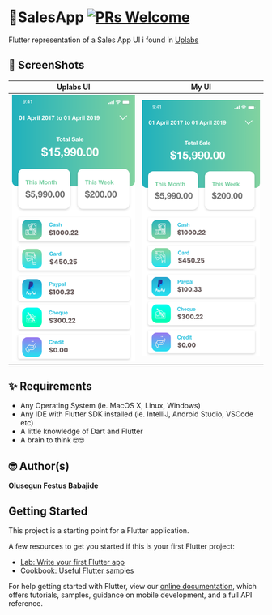 # 🐯SalesApp [![PRs Welcome](https://img.shields.io/badge/PRs-welcome-brightgreen.svg?style=flat-square)](http://makeapullrequest.com)

Flutter representation of a Sales App UI i found in [Uplabs](https://www.uplabs.com/posts/android-realtime-sales-app)

## 📸 ScreenShots

| Uplabs UI | My UI |
|------|-------|
|<img src="screenshots/1.png">|<img src="screenshots/1.png">|



## ✨ Requirements
* Any Operating System (ie. MacOS X, Linux, Windows)
* Any IDE with Flutter SDK installed (ie. IntelliJ, Android Studio, VSCode etc)
* A little knowledge of Dart and Flutter
* A brain to think 🤓🤓

## 🤓 Author(s)
**Olusegun Festus Babajide**


## Getting Started

This project is a starting point for a Flutter application.

A few resources to get you started if this is your first Flutter project:

- [Lab: Write your first Flutter app](https://flutter.io/docs/get-started/codelab)
- [Cookbook: Useful Flutter samples](https://flutter.io/docs/cookbook)

For help getting started with Flutter, view our 
[online documentation](https://flutter.io/docs), which offers tutorials, 
samples, guidance on mobile development, and a full API reference.
